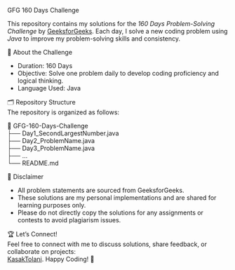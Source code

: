 GFG 160 Days Challenge  

This repository contains my solutions for the *160 Days Problem-Solving Challenge* by [GeeksforGeeks](https://www.geeksforgeeks.org/). 
Each day, I solve a new coding problem using *Java* to improve my problem-solving skills and consistency.  

🌟 About the Challenge  
- Duration: 160 Days  
- Objective: Solve one problem daily to develop coding proficiency and logical thinking.  
- Language Used: Java
  
 🗂 Repository Structure  
The repository is organized as follows:  

📂 GFG-160-Days-Challenge  
   ├── Day1_SecondLargestNumber.java  
   ├── Day2_ProblemName.java  
   ├── Day3_ProblemName.java  
   ├── ...  
   └── README.md  
   
📜 Disclaimer  
- All problem statements are sourced from GeeksforGeeks.  
- These solutions are my personal implementations and are shared for learning purposes only.  
- Please do not directly copy the solutions for any assignments or contests to avoid plagiarism issues.

🏆 Let’s Connect!  
Feel free to connect with me to discuss solutions, share feedback, or collaborate on projects:  
[KasakTolani](www.linkedin.com/in/kasak-tolani-51b5212aa). 
Happy Coding! 🚀  
